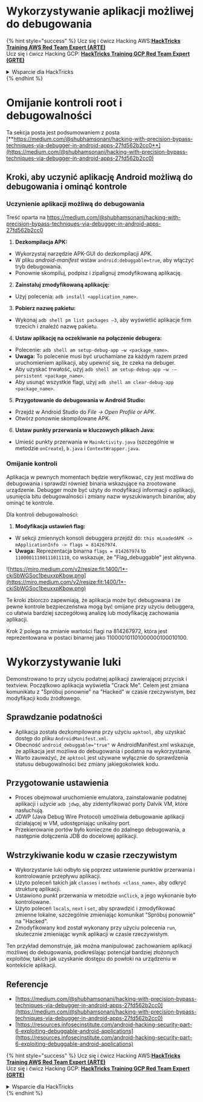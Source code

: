 # Wykorzystywanie aplikacji możliwej do debugowania

{% hint style="success" %}
Ucz się i ćwicz Hacking AWS:<img src="/.gitbook/assets/arte.png" alt="" data-size="line">[**HackTricks Training AWS Red Team Expert (ARTE)**](https://training.hacktricks.xyz/courses/arte)<img src="/.gitbook/assets/arte.png" alt="" data-size="line">\
Ucz się i ćwicz Hacking GCP: <img src="/.gitbook/assets/grte.png" alt="" data-size="line">[**HackTricks Training GCP Red Team Expert (GRTE)**<img src="/.gitbook/assets/grte.png" alt="" data-size="line">](https://training.hacktricks.xyz/courses/grte)

<details>

<summary>Wsparcie dla HackTricks</summary>

* Sprawdź [**plany subskrypcyjne**](https://github.com/sponsors/carlospolop)!
* **Dołącz do** 💬 [**grupy Discord**](https://discord.gg/hRep4RUj7f) lub [**grupy telegramowej**](https://t.me/peass) lub **śledź** nas na **Twitterze** 🐦 [**@hacktricks\_live**](https://twitter.com/hacktricks\_live)**.**
* **Podziel się sztuczkami hackingowymi, przesyłając PR-y do** [**HackTricks**](https://github.com/carlospolop/hacktricks) i [**HackTricks Cloud**](https://github.com/carlospolop/hacktricks-cloud) repozytoriów github.

</details>
{% endhint %}

# **Omijanie kontroli root i debugowalności**

Ta sekcja posta jest podsumowaniem z posta [**https://medium.com/@shubhamsonani/hacking-with-precision-bypass-techniques-via-debugger-in-android-apps-27fd562b2cc0**](https://medium.com/@shubhamsonani/hacking-with-precision-bypass-techniques-via-debugger-in-android-apps-27fd562b2cc0)

## Kroki, aby uczynić aplikację Android możliwą do debugowania i ominąć kontrole

### **Uczynienie aplikacji możliwą do debugowania**

Treść oparta na https://medium.com/@shubhamsonani/hacking-with-precision-bypass-techniques-via-debugger-in-android-apps-27fd562b2cc0

1. **Dezkompilacja APK:**
- Wykorzystaj narzędzie APK-GUI do dezkompilacji APK.
- W pliku _android-manifest_ wstaw `android:debuggable=true`, aby włączyć tryb debugowania.
- Ponownie skompiluj, podpisz i zipalignuj zmodyfikowaną aplikację.

2. **Zainstaluj zmodyfikowaną aplikację:**
- Użyj polecenia: `adb install <application_name>`.

3. **Pobierz nazwę pakietu:**
- Wykonaj `adb shell pm list packages –3`, aby wyświetlić aplikacje firm trzecich i znaleźć nazwę pakietu.

4. **Ustaw aplikację na oczekiwanie na połączenie debugera:**
- Polecenie: `adb shell am setup-debug-app –w <package_name>`.
- **Uwaga:** To polecenie musi być uruchamiane za każdym razem przed uruchomieniem aplikacji, aby upewnić się, że czeka na debuger.
- Aby uzyskać trwałość, użyj `adb shell am setup-debug-app –w -–persistent <package_name>`.
- Aby usunąć wszystkie flagi, użyj `adb shell am clear-debug-app <package_name>`.

5. **Przygotowanie do debugowania w Android Studio:**
- Przejdź w Android Studio do _File -> Open Profile or APK_.
- Otwórz ponownie skompilowane APK.

6. **Ustaw punkty przerwania w kluczowych plikach Java:**
- Umieść punkty przerwania w `MainActivity.java` (szczególnie w metodzie `onCreate`), `b.java` i `ContextWrapper.java`.

### **Omijanie kontroli**

Aplikacja w pewnych momentach będzie weryfikować, czy jest możliwa do debugowania i sprawdzi również binaria wskazujące na zrootowane urządzenie. Debugger może być użyty do modyfikacji informacji o aplikacji, usunięcia bitu debugowalności i zmiany nazw wyszukiwanych binariów, aby ominąć te kontrole.

Dla kontroli debugowalności:

1. **Modyfikacja ustawień flag:**
- W sekcji zmiennych konsoli debuggera przejdź do: `this mLoadedAPK -> mApplicationInfo -> flags = 814267974`.
- **Uwaga:** Reprezentacja binarna `flags = 814267974` to `11000011100111011110`, co wskazuje, że "Flag_debuggable" jest aktywna.

![https://miro.medium.com/v2/resize:fit:1400/1*-ckiSbWGSoc1beuxxpKbow.png](https://miro.medium.com/v2/resize:fit:1400/1*-ckiSbWGSoc1beuxxpKbow.png)

Te kroki zbiorczo zapewniają, że aplikacja może być debugowana i że pewne kontrole bezpieczeństwa mogą być omijane przy użyciu debuggera, co ułatwia bardziej szczegółową analizę lub modyfikację zachowania aplikacji.

Krok 2 polega na zmianie wartości flagi na 814267972, która jest reprezentowana w postaci binarnej jako 110000101101000000100010100.

# **Wykorzystywanie luki**

Demonstrowano to przy użyciu podatnej aplikacji zawierającej przycisk i textview. Początkowo aplikacja wyświetla "Crack Me". Celem jest zmiana komunikatu z "Spróbuj ponownie" na "Hacked" w czasie rzeczywistym, bez modyfikacji kodu źródłowego.

## **Sprawdzanie podatności**
- Aplikacja została dezkompilowana przy użyciu `apktool`, aby uzyskać dostęp do pliku `AndroidManifest.xml`.
- Obecność `android_debuggable="true"` w AndroidManifest.xml wskazuje, że aplikacja jest możliwa do debugowania i podatna na wykorzystanie.
- Warto zauważyć, że `apktool` jest używane wyłącznie do sprawdzenia statusu debugowalności bez zmiany jakiegokolwiek kodu.

## **Przygotowanie ustawienia**
- Proces obejmował uruchomienie emulatora, zainstalowanie podatnej aplikacji i użycie `adb jdwp`, aby zidentyfikować porty Dalvik VM, które nasłuchują.
- JDWP (Java Debug Wire Protocol) umożliwia debugowanie aplikacji działającej w VM, udostępniając unikalny port.
- Przekierowanie portów było konieczne do zdalnego debugowania, a następnie dołączenia JDB do docelowej aplikacji.

## **Wstrzykiwanie kodu w czasie rzeczywistym**
- Wykorzystanie luki odbyło się poprzez ustawienie punktów przerwania i kontrolowanie przepływu aplikacji.
- Użyto poleceń takich jak `classes` i `methods <class_name>`, aby odkryć strukturę aplikacji.
- Ustawiono punkt przerwania w metodzie `onClick`, a jego wykonanie było kontrolowane.
- Użyto poleceń `locals`, `next` i `set`, aby sprawdzić i zmodyfikować zmienne lokalne, szczególnie zmieniając komunikat "Spróbuj ponownie" na "Hacked".
- Zmodyfikowany kod został wykonany przy użyciu polecenia `run`, skutecznie zmieniając wynik aplikacji w czasie rzeczywistym.

Ten przykład demonstruje, jak można manipulować zachowaniem aplikacji możliwej do debugowania, podkreślając potencjał bardziej złożonych exploitów, takich jak uzyskanie dostępu do powłoki na urządzeniu w kontekście aplikacji.

## Referencje
* [https://medium.com/@shubhamsonani/hacking-with-precision-bypass-techniques-via-debugger-in-android-apps-27fd562b2cc0](https://medium.com/@shubhamsonani/hacking-with-precision-bypass-techniques-via-debugger-in-android-apps-27fd562b2cc0)
* [https://resources.infosecinstitute.com/android-hacking-security-part-6-exploiting-debuggable-android-applications](https://resources.infosecinstitute.com/android-hacking-security-part-6-exploiting-debuggable-android-applications)

{% hint style="success" %}
Ucz się i ćwicz Hacking AWS:<img src="/.gitbook/assets/arte.png" alt="" data-size="line">[**HackTricks Training AWS Red Team Expert (ARTE)**](https://training.hacktricks.xyz/courses/arte)<img src="/.gitbook/assets/arte.png" alt="" data-size="line">\
Ucz się i ćwicz Hacking GCP: <img src="/.gitbook/assets/grte.png" alt="" data-size="line">[**HackTricks Training GCP Red Team Expert (GRTE)**<img src="/.gitbook/assets/grte.png" alt="" data-size="line">](https://training.hacktricks.xyz/courses/grte)

<details>

<summary>Wsparcie dla HackTricks</summary>

* Sprawdź [**plany subskrypcyjne**](https://github.com/sponsors/carlospolop)!
* **Dołącz do** 💬 [**grupy Discord**](https://discord.gg/hRep4RUj7f) lub [**grupy telegramowej**](https://t.me/peass) lub **śledź** nas na **Twitterze** 🐦 [**@hacktricks\_live**](https://twitter.com/hacktricks\_live)**.**
* **Podziel się sztuczkami hackingowymi, przesyłając PR-y do** [**HackTricks**](https://github.com/carlospolop/hacktricks) i [**HackTricks Cloud**](https://github.com/carlospolop/hacktricks-cloud) repozytoriów github.

</details>
{% endhint %}
